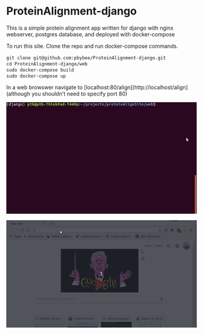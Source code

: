 # ProteinAlignment-django

This is a simple protein alignment app written for django with nginx webserver, postgres database, and deployed with docker-compose

To run this site. Clone the repo and run docker-compose commands.

```
git clone git@github.com:pbybee/ProteinAlignment-django.git
cd ProteinAlignment-django/web
sudo docker-compose build
sudo docker-compose up
```

In a web browswer navigate to [localhost:80/align](http://localhost/align] (although you shouldn't need to specify port 80)

![running docker-compose](https://github.com/pbybee/ProteinAlignment-django/blob/master/docker-compose-cmds.gif)

![doing an alignment](https://github.com/pbybee/ProteinAlignment-django/blob/master/web%20port%2080.gif)
